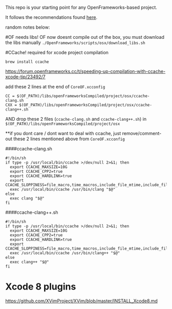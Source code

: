 This repo is your starting point for any OpenFrameworks-based project. 

It follows the recommendations found [here](https://www.assembla.com/spaces/lp-internal/wiki/Openframeworks_Project_Organization).

random notes below:

#OF needs libs!
OF now doesnt compile out of the box, you must download the libs manually
```./OpenFrameworks/scripts/osx/download_libs.sh```


#CCache! 
required for xcode project compilation

```
brew install ccache
```
https://forum.openframeworks.cc/t/speeding-up-compilation-with-ccache-xcode-tip/23492/7

add these 2 lines at the end of ```CoreOF.xcconfig```
 
```
CC = $(OF_PATH)/libs/openFrameworksCompiled/project/osx/ccache-clang.sh
CXX = $(OF_PATH)/libs/openFrameworksCompiled/project/osx/ccache-clang++.sh
```

AND drop these 2 files (```ccache-clang.sh``` and```ccache-clang++.sh```) in ```$(OF_PATH)/libs/openFrameworksCompiled/project/osx```

**if you dont care / dont want to deal with ccache, just remove/comment-out these 2 lines mentioned above from ```CoreOF.xcconfig```

####ccache-clang.sh

```
#!/bin/sh
if type -p /usr/local/bin/ccache >/dev/null 2>&1; then
  export CCACHE_MAXSIZE=10G
  export CCACHE_CPP2=true
  export CCACHE_HARDLINK=true
  export CCACHE_SLOPPINESS=file_macro,time_macros,include_file_mtime,include_file_ctime,file_stat_matches
  exec /usr/local/bin/ccache /usr/bin/clang "$@"
else
  exec clang "$@"
fi
```

####ccache-clang++.sh

```
#!/bin/sh
if type -p /usr/local/bin/ccache >/dev/null 2>&1; then
  export CCACHE_MAXSIZE=10G
  export CCACHE_CPP2=true
  export CCACHE_HARDLINK=true
  export CCACHE_SLOPPINESS=file_macro,time_macros,include_file_mtime,include_file_ctime,file_stat_matches
  exec /usr/local/bin/ccache /usr/bin/clang++ "$@"
else
  exec clang++ "$@"
fi
```

# Xcode 8 plugins

https://github.com/XVimProject/XVim/blob/master/INSTALL_Xcode8.md
